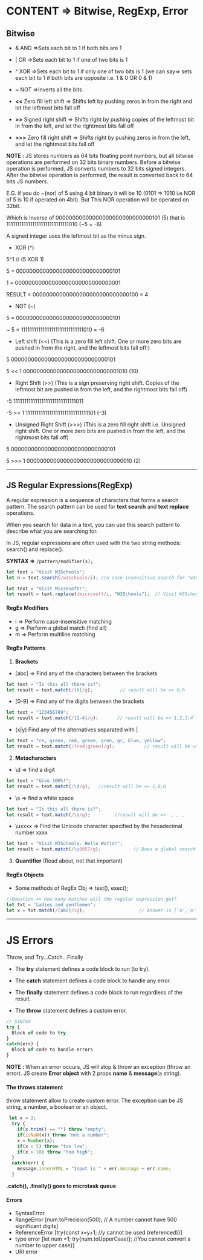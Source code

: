 # CONTENT => Bitwise, RegExp, Error

## Bitwise

- &	AND                     =>Sets each bit to 1 if both bits are 1

- |	OR                      =>Sets each bit to 1 if one of two bits is 1

- ^	XOR	                    =>Sets each bit to 1 if only one of two bits is 1 (we can say=> sets each bit to 1 if both bits are opposite i.e. 1 & 0 OR 0 & 1)

- ~	NOT	                    =>Inverts all the bits

- **<<**	Zero fill left shift	=> Shifts left by pushing zeros in from the right and let the leftmost bits fall off

- **>>**	Signed right shift	    => Shifts right by pushing copies of the leftmost bit in from the left, and let the rightmost bits fall off

- **>>>**	Zero fill right shift	=> Shifts right by pushing zeros in from the left, and let the rightmost bits fall off

**NOTE :** JS stores numbers as 64 bits floating point numbers, but all bitwise operations are performed on 32 bits binary numbers. Before a bitwise operation is performed, JS converts numbers to 32 bits signed integers. After the bitwise operation is performed, the result is converted back to 64 bits JS numbers.

E.G. if you do ~(nor) of 5 using 4 bit binary it will be 10 (0101 => 1010 i.e NOR of 5 is 10 if operated on 4bit). But This NOR operation will be operated on 32bit.

Which is Inverse of 00000000000000000000000000000101 (5) that is 11111111111111111111111111111010 (~5 = -6)

A signed integer uses the leftmost bit as the minus sign.




- XOR (^)

5^1 // (5 XOR 1)

5 = 00000000000000000000000000000101

1 = 00000000000000000000000000000001

RESULT = 00000000000000000000000000000100 = 4

- NOT (~)

5 = 00000000000000000000000000000101

~ 5 = 11111111111111111111111111111010 = -6 

- Left shift (<<) (This is a zero fill left shift. One or more zero bits are pushed in from the right, and the leftmost bits fall off:)

5	00000000000000000000000000000101

5 << 1	00000000000000000000000000001010 (10)

- Right Shift (>>) (This is a sign preserving right shift. Copies of the leftmost bit are pushed in from the left, and the rightmost bits fall off)

-5	11111111111111111111111111111011

-5 >> 1	11111111111111111111111111111101 (-3)

- Unsigned Right Shift (>>>) (This is a zero fill right shift i.e. Unsigned right shift. One or more zero bits are pushed in from the left, and the rightmost bits fall off)


5	00000000000000000000000000000101

5 >>> 1	00000000000000000000000000000010 (2)

------------------------------------------------------------------------------------------------------------------------------------------------

## JS Regular Expressions(RegExp)

A regular expression is a sequence of characters that forms a search pattern. The search pattern can be used for **text search** and **text replace** operations.

When you search for data in a text, you can use this search pattern to describe what you are searching for.

In JS, regular expressions are often used with the two string methods: search() and replace().

**SYNTAX =>** ```/pattern/modifier(s);```

```js
let text = "Visit W3Schools";
let n = text.search(/w3schools/i); //a case-insensitive search for "w3schools" in a string:  SYNTAX => /pattern/modifier(s): Output = 6
```
```js
let text = "Visit Microsoft!";
let result = text.replace(/microsoft/i, "W3Schools");  // Visit W3Schools!
```

#### RegEx Modifiers 

- i => Perform case-insensitive matching
- g => Perform a global match (find all)
- m => Perform multiline matching

#### RegEx Patterns

1. **Brackets**

- [abc] => 	Find any of the characters between the brackets

```js
let text = "Is this all there is?";
let result = text.match(/[h]/g);          // result will be => h,h
```

- [0-9] => Find any of the digits between the brackets

```js
let text = "123456789";
let result = text.match(/[1-4]/g);       // result will be => 1,2,3,4
```

- (x|y)	Find any of the alternatives separated with |

```js
let text = "re, green, red, green, gren, gr, blue, yellow";
let result = text.match(/(red|green)/g);           // result will be => green,red,green
```

2. **Metacharacters** 

- \d => find a digit
```js
let text = "Give 100%!"; 
let result = text.match(/\d/g);   //result will be => 1,0,0
```

- \s => find a white space
```js
let text = "Is this all there is?";
let result = text.match(/\s/g);         //result will be =>  , , ,
```

- \uxxxx =>	Find the Unicode character specified by the hexadecimal number xxxx

```js
let text = "Visit W3Schools. Hello World!"; 
let result = text.match(/\u0057/g);            // Does a global search for W, so result => W,W
```

3. **Quantifier** (Read about, not that important)

#### RegEx Objects

- Some methods of RegEx Obj => test(), exec();

```js
//Question => How many matches will the regular expression get?
let txt = 'Ladies and gentlemen';
let x = txt.match(/[abc]/ig);                    // Answer is ['a','a'];
```

---------------------------------------------------------------------------------------------------------------------------------------------

# JS Errors

Throw, and Try...Catch...Finally

- The **try** statement defines a code block to run (to try).

- The **catch** statement defines a code block to handle any error.

- The **finally** statement defines a code block to run regardless of the result.

- The **throw** statement defines a custom error.

```js
// SYNTAX
try {
  Block of code to try
}
catch(err) {
  Block of code to handle errors
}
```

**NOTE :** When an error occurs, JS will stop & throw an exception (throw an error). JS create **Error object** with 2 props **name** & **message**(a string).

#### The throws statement

throw statement allow to create custom error. The exception can be JS string, a number, a boolean or an object.

```js
 let x = 2;
  try {
    if(x.trim() == "") throw "empty";
    if(isNaN(x)) throw "not a number";
    x = Number(x);
    if(x < 5) throw "too low";
    if(x > 10) throw "too high";
  }
  catch(err) {
    message.innerHTML = "Input is " + err.message + err.name;
  }
```

**.catch(), .finally() goes to microtask queue**

#### Errors

- SyntaxError
- RangeError   [num.toPrecision(500);  // A number cannot have 500 significant digits]
- ReferenceError   [try{const x=y+1; //y cannot be used (referenced)}]
- type error      [let num =1; try{num.toUpperCase(); //You cannot convert a number to upper case}]
- URI error
